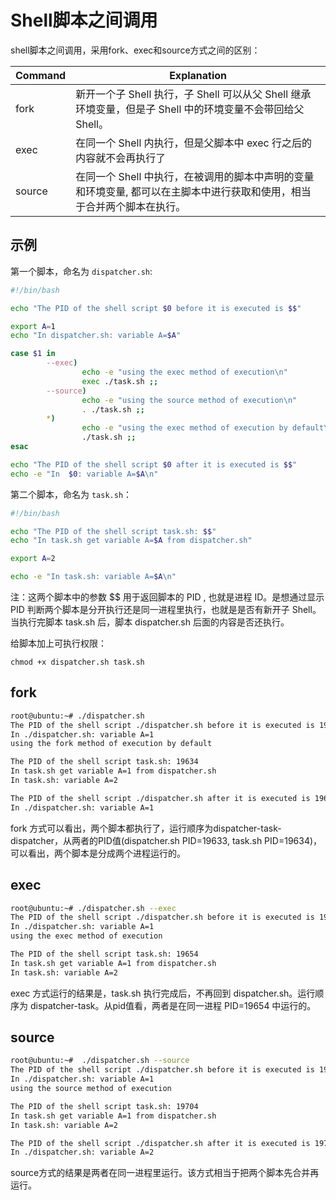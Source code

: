 # Shell脚本之间调用

shell脚本之间调用，采用fork、exec和source方式之间的区别：

| Command | Explanation                                                  |
| ------- | ------------------------------------------------------------ |
| fork    | 新开一个子 Shell 执行，子 Shell 可以从父 Shell 继承环境变量，但是子 Shell 中的环境变量不会带回给父 Shell。 |
| exec    | 在同一个 Shell 内执行，但是父脚本中 exec 行之后的内容就不会再执行了 |
| source  | 在同一个 Shell 中执行，在被调用的脚本中声明的变量和环境变量, 都可以在主脚本中进行获取和使用，相当于合并两个脚本在执行。 |

## 示例

第一个脚本，命名为 `dispatcher.sh`:

```sh
#!/bin/bash

echo "The PID of the shell script $0 before it is executed is $$"

export A=1
echo "In dispatcher.sh: variable A=$A"

case $1 in
        --exec)
                echo -e "using the exec method of execution\n"
                exec ./task.sh ;;
        --source)
                echo -e "using the source method of execution\n"
                . ./task.sh ;;
        *)
                echo -e "using the exec method of execution by default\n"
                ./task.sh ;;
esac

echo "The PID of the shell script $0 after it is executed is $$"
echo -e "In  $0: variable A=$A\n"
```

第二个脚本，命名为 `task.sh`：

```sh
#!/bin/bash

echo "The PID of the shell script task.sh: $$"
echo "In task.sh get variable A=$A from dispatcher.sh"

export A=2

echo -e "In task.sh: variable A=$A\n"
```

注：这两个脚本中的参数 $$ 用于返回脚本的 PID , 也就是进程 ID。是想通过显示 PID 判断两个脚本是分开执行还是同一进程里执行，也就是是否有新开子 Shell。当执行完脚本 task.sh 后，脚本 dispatcher.sh 后面的内容是否还执行。

给脚本加上可执行权限：
```
chmod +x dispatcher.sh task.sh 
```

## fork

```sh
root@ubuntu:~# ./dispatcher.sh
The PID of the shell script ./dispatcher.sh before it is executed is 19633
In ./dispatcher.sh: variable A=1
using the fork method of execution by default

The PID of the shell script task.sh: 19634
In task.sh get variable A=1 from dispatcher.sh
In task.sh: variable A=2

The PID of the shell script ./dispatcher.sh after it is executed is 19633
In ./dispatcher.sh: variable A=1
```

fork 方式可以看出，两个脚本都执行了，运行顺序为dispatcher-task-dispatcher，从两者的PID值(dispatcher.sh PID=19633, task.sh PID=19634)，可以看出，两个脚本是分成两个进程运行的。

## exec

```sh
root@ubuntu:~# ./dispatcher.sh --exec
The PID of the shell script ./dispatcher.sh before it is executed is 19654
In ./dispatcher.sh: variable A=1
using the exec method of execution

The PID of the shell script task.sh: 19654
In task.sh get variable A=1 from dispatcher.sh
In task.sh: variable A=2
```

exec 方式运行的结果是，task.sh 执行完成后，不再回到 dispatcher.sh。运行顺序为 dispatcher-task。从pid值看，两者是在同一进程 PID=19654 中运行的。

## source

```sh
root@ubuntu:~#  ./dispatcher.sh --source
The PID of the shell script ./dispatcher.sh before it is executed is 19704
In ./dispatcher.sh: variable A=1
using the source method of execution

The PID of the shell script task.sh: 19704
In task.sh get variable A=1 from dispatcher.sh
In task.sh: variable A=2

The PID of the shell script ./dispatcher.sh after it is executed is 19704
In ./dispatcher.sh: variable A=2
```

source方式的结果是两者在同一进程里运行。该方式相当于把两个脚本先合并再运行。


